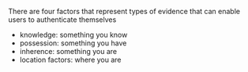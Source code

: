 There are four factors that represent types of evidence that can enable users to authenticate themselves

- knowledge: something you know
- possession: something you have
- inherence: something you are
- location factors: where you are